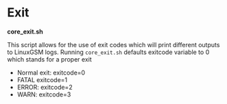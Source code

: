 # Exit

**core\_exit.sh**

This script allows for the use of exit codes which will print different outputs to LinuxGSM logs. Running `core_exit.sh` defaults exitcode variable to 0 which stands for a proper exit

* Normal exit: exitcode=0
* FATAL exitcode=1
* ERROR: exitcode=2
* WARN: exitcode=3

